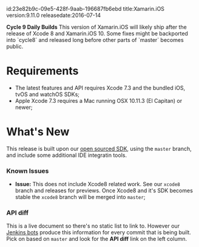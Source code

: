 id:23e82b9c-09e5-428f-9aab-196687fb6ebd
title:Xamarin.iOS
version:9.11.0
releasedate:2016-07-14

<div class="note">
	<b>Cycle 9 Daily Builds</b>
	This version of Xamarin.iOS will likely ship after the release of Xcode 8 and Xamarin.iOS 10.
	Some fixes might be backported into `cycle8` and released long before other parts of `master` becomes public.
</div>

Requirements
============

- The latest features and API requires Xcode 7.3 and the bundled iOS, tvOS and watchOS SDKs;
- Apple Xcode 7.3 requires a Mac running OSX 10.11.3 (El Capitan) or newer;

What's New
==========

This release is built upon our [open sourced SDK](https://github.com/xamarin/xamarin-macios),
using the `master` branch, and include some additional IDE integratin tools.


### Known Issues

* **Issue:** This does not include Xcode8 related work. See our `xcode8` branch and releases for previews. Once Xcode8 and it's SDK becomes stable the `xcode8` branch will be merged into `master`;


### API diff

This is a live document so there's no static list to link to. However our [Jenkins bots](https://jenkins.mono-project.com/job/xamarin-macios-pr-builder/) produce this information for every commit that is being built. Pick on based on `master` and look for the **API diff** link on the left column.
